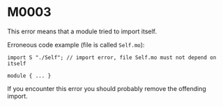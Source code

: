 # M0003

This error means that a module tried to import itself.

Erroneous code example (file is called `Self.mo`):

```motoko
import S "./Self"; // import error, file Self.mo must not depend on itself

module { ... }
```

If you encounter this error you should probably remove the offending import.
